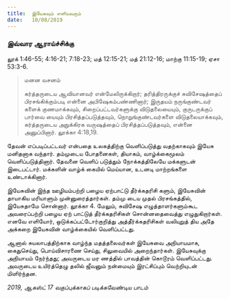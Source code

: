 ```yaml
---
title:  இயேசுவும் எளியவரும்
date:   10/08/2019
---
```


### இவ்வார ஆராய்ச்சிக்கு 
லூக் 1:46-55; 4:16-21; 7:18-23; மத் 12:15-21; மத் 21:12-16; மாற்கு 11:15-19; ஏசா 53:3-6.

> <p>மனன வசனம்</p> 
> கர்த்தருடைய ஆவியானவர் என்மேலிருக்கிறார்; தரித்திரருக்குச் சுவிசேஷத்தைப் பிரசங்கிக்கும்படி என்னை அபிஷேகம்பண்ணினார்; இருதயம் நருங்குண்டவர் களைக் குணமாக்கவும், சிறைப்பட்டவர்களுக்கு விடுதலையையும், குருடருக்குப் பார்வை யையும் பிரசித்தப்படுத்தவும், நொறுங்குண்டவர்களை விடுதலையாக்கவும், கர்த்தருடைய அநுக்கிரக வருஷத்தைப் பிரசித்தப்படுத்தவும், என்னை அனுப்பினார். லூக்கா 4:18,19.

தேவன் எப்படிப்பட்டவர் என்பதை உலகத்திற்கு வெளிப்படுத்து வதற்காகவும் இயேசு மனிதனாக வந்தார். தம்முடைய போதனைகள், தியாகம், வாழ்க்கைமூலம் வெளிப்படுத்தினார். தேவனை வெளிப் படுத்தும் நோக்கத்திலேயே மக்களுடன் இடைபட்டார். மக்களின் வாழ்க் கையில் மெய்யான, உடனடி மாற்றங்களை உண்டாக்கினார்.

இயேசுவின் இந்த ஊழியம்பற்றி பழைய ஏற்பாட்டு தீர்க்கதரிசி களும், இயேசுவின் தாயாகிய மரியாளும் முன்னுரைத்தார்கள். தம்மு டைய முதல் பிரசங்கத்தில், இயேசுதாமே சொன்னார். லூக்கா 4. மேலும், சுவிசேஷ எழுத்தாளர்களும்கூட அவரைப்பற்றி பழைய ஏற் பாட்டுத் தீர்க்கதரிசிகள் சொன்னதைவைத்து எழுதுகிறார்கள். எனவே எளியோர், ஒடுக்கப்பட்டோர்குறித்து அத்தீர்க்கதரிசிகள் வலியுறுத் திய அதே அக்கறை இயேசுவின் வாழ்க்கையில் வெளிப்பட்டது.

ஆனால் சுயலாபத்திற்காக வாழ்ந்த மதத்தலைவர்கள் இயேசுவை அநியாயமாக, கைதுசெய்து, பொய்விசாரணை செய்து, சிலுவையில் அறைந்தார்கள். இயேசுவுக்கு அநியாயம் நேர்ந்தது; அவருடைய மர ணத்தில் பாவத்தின் கொடூரம் வெளிப்பட்டது. அவருடைய உயிர்த்தெழு தலில் ஜீவனும் நன்மையும் இரட்சிப்பும் வெற்றியுடன் மிளிர்ந்தன.

_2019, ஆகஸ்ட் 17 வகுப்புக்காகப் படிக்கவேண்டிய பாடம்_